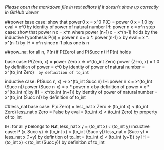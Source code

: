 *Please open the markdown file in text editors if it doesn’t show up correctly in GitHub viewer*

##power
base case: show that power 0 x = x^0
           P(0) = power 0 x
                = 1.0           by eval
                = x^0           by identity of power of natural number
IH: power n x = x^n
step case: show that power n x = x^n where power (n-1) x = x^(n-1) holds by the inductive hypothesis
           P(n) = power n x
                = x *. power (n-1) x    by eval
                = x *. x^(n-1)          by IH
                = x^n                   since n-1 plus one is n


##pow_nat
for all n, P(n) if P(Zero) and P(Succ n) if P(n) holds

base case: P(Zero, x) = power Zero x => x^(to_int Zero) 
power (Zero, x)
= 1.0               by definition of power
= x^0               by identity of power of natural number
= x^(to_int Zero)`  by definition of to_int`

inductive case: P(Succ n, x) => x^(to_int Succ n)
IH:  power n x = x^(to_Int (Succ n))
power (Succ n, x)
= x * power n x        by definition of power
= x * x^(to_int n)     by IH
= x^(to_int (n+1))      by identity of power of natural number
= x^(to_int (Succ n))   by definition of to_int


##less_nat
base case: P(x Zero) = less_nat x Zero => (to_int x) < (to_int Zero)
less_nat x Zero
= False                         by eval
= (to_int x) < (to_int Zero)    by property of to_int

IH: for all y belongs to Nat, less_nat x y = (to_int x) < (to_int y)
inductive case: P (x, Succ y) => (to_int x) < (to_int (Succ y))
less_nat x (Succ y)
= less_nat x (1+y)              by definition of to_int
= (to_int x) < (to_int (y+1))   by IH
= (to_int x) < (to_int (Succ y)) by definition of to_int
